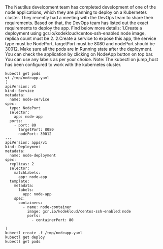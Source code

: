 The Nautilus development team has completed development of one of the node applications, which they are planning to deploy on a Kubernetes cluster. They recently had a meeting with the DevOps team to share their requirements. Based on that, the DevOps team has listed out the exact requirements to deploy the app. Find below more details:
1.Create a deployment using gcr.io/kodekloud/centos-ssh-enabled:node image, replica count must be 2.
2.Create a service to expose this app, the service type must be NodePort, targetPort must be 8080 and nodePort should be 30012.
Make sure all the pods are in Running state after the deployment.
You can check the application by clicking on NodeApp button on top bar.
You can use any labels as per your choice.
Note: The kubectl on jump_host has been configured to work with the kubernetes cluster.

```
kubectl get pods
vi /tmp/nodeapp.yaml
[
apiVersion: v1
kind: Service
metadata:
  name: node-service
spec:
  type: NodePort
  selector:
    app: node-app
  ports:
    - port: 80
      targetPort: 8080
      nodePort: 30012
---
apiVersion: apps/v1
kind: Deployment
metadata:
  name: node-deployment
spec:
  replicas: 2
  selector:
    matchLabels:
      app: node-app
  template:
    metadata:
      labels:
        app: node-app
    spec:
      containers:
        - name: node-container
          image: gcr.io/kodekloud/centos-ssh-enabled:node
          ports:
            - containerPort: 80

]
kubectl create -f /tmp/nodeapp.yaml
kubectl get deploy 
kubectl get pods 
```